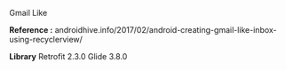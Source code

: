 Gmail Like

**Reference :**
<span></span>androidhive.info/2017/02/android-creating-gmail-like-inbox-using-recyclerview/

**Library**
Retrofit 2.3.0
Glide 3.8.0
